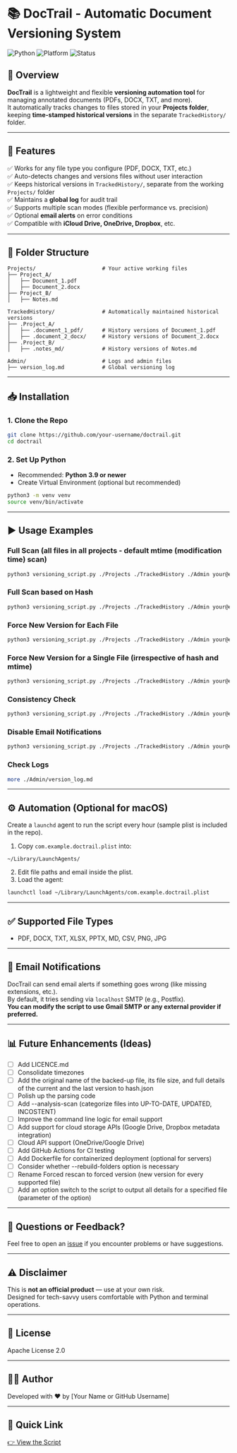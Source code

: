 
# 📚 DocTrail - Automatic Document Versioning System

![Python](https://img.shields.io/badge/Python-3.9+-blue)
![Platform](https://img.shields.io/badge/Platform-macOS%20%7C%20Linux-lightgrey)
![Status](https://img.shields.io/badge/Status-Development-yellow)

## 🌟 Overview
**DocTrail** is a lightweight and flexible **versioning automation tool** for managing annotated documents (PDFs, DOCX, TXT, and more).  
It automatically tracks changes to files stored in your **Projects folder**, keeping **time-stamped historical versions** in the separate `TrackedHistory/` folder.

---

## 🚀 Features
✅ Works for any file type you configure (PDF, DOCX, TXT, etc.)  
✅ Auto-detects changes and versions files without user interaction   
✅ Keeps historical versions in `TrackedHistory/`, separate from the working `Projects/` folder  
✅ Maintains a **global log** for audit trail  
✅ Supports multiple scan modes (flexible performance vs. precision)  
✅ Optional **email alerts** on error conditions  
✅ Compatible with **iCloud Drive, OneDrive, Dropbox**, etc.  


---

## 📂 Folder Structure
```
Projects/                     # Your active working files
├── Project_A/
│   ├── Document_1.pdf
│   ├── Document_2.docx
├── Project_B/
│   ├── Notes.md

TrackedHistory/               # Automatically maintained historical versions
├── .Project_A/
│   ├── .document_1_pdf/      # History versions of Document_1.pdf
│   ├── .document_2_docx/     # History versions of Document_2.docx
├── .Project_B/
│   ├── .notes_md/            # History versions of Notes.md

Admin/                        # Logs and admin files
├── version_log.md            # Global versioning log
```

---

## 📥 Installation

### 1. Clone the Repo
```sh
git clone https://github.com/your-username/doctrail.git
cd doctrail
```

### 2. Set Up Python
- Recommended: **Python 3.9 or newer**
- Create Virtual Environment (optional but recommended)
```sh
python3 -m venv venv
source venv/bin/activate
```

---

## ▶️ Usage Examples

### Full Scan (all files in all projects - default mtime (modification time) scan)
```sh
python3 versioning_script.py ./Projects ./TrackedHistory ./Admin your@email.com
```

### Full Scan based on Hash
```sh
python3 versioning_script.py ./Projects ./TrackedHistory ./Admin your@email.com --hash-scan
```

### Force New Version for Each File
```sh
python3 versioning_script.py ./Projects ./TrackedHistory ./Admin your@email.com --force-version
```

### Force New Version for a Single File  (irrespective of hash and mtime)
```sh
python3 versioning_script.py ./Projects ./TrackedHistory ./Admin your@email.com --force-version --scan-file "./Projects/Project_A/Document_1.pdf"
```

### Consistency Check
```sh
python3 versioning_script.py ./Projects ./TrackedHistory ./Admin your@email.com --consistency-scan
```

### Disable Email Notifications
```sh
python3 versioning_script.py ./Projects ./TrackedHistory ./Admin your@email.com --no-email
```

### Check Logs
```sh
more ./Admin/version_log.md
```


---

## ⚙️ Automation (Optional for macOS)
Create a `launchd` agent to run the script every hour (sample plist is included in the repo).

1. Copy `com.example.doctrail.plist` into:
```
~/Library/LaunchAgents/
```
2. Edit file paths and email inside the plist.
3. Load the agent:
```sh
launchctl load ~/Library/LaunchAgents/com.example.doctrail.plist
```

---

## ✅ Supported File Types
- PDF, DOCX, TXT, XLSX, PPTX, MD, CSV, PNG, JPG

---

## 📧 Email Notifications
DocTrail can send email alerts if something goes wrong (like missing extensions, etc.).  
By default, it tries sending via `localhost` SMTP (e.g., Postfix).  
**You can modify the script to use Gmail SMTP or any external provider if preferred.**

---

## 📊 Future Enhancements (Ideas)
- [ ] Add LICENCE.md
- [ ] Consolidate timezones
- [ ] Add the original name of the backed-up file, its file size, and full details of the current and the last version to hash.json
- [ ] Polish up the parsing code
- [ ] Add --analysis-scan (categorize files into UP-TO-DATE, UPDATED, INCOSTENT)
- [ ] Improve the command line logic for email support
- [ ] Add support for cloud storage APIs (Google Drive, Dropbox metadata integration)
- [ ] Cloud API support (OneDrive/Google Drive)
- [ ] Add GitHub Actions for CI testing
- [ ] Add Dockerfile for containerized deployment (optional for servers)
- [ ] Consider whether --rebuild-folders option is necessary
- [ ] Rename Forced rescan to forced version (new version for every supported file)
- [ ] Add an option switch to the script to output all details for a specified file (parameter of the option)

---

## 💬 Questions or Feedback?
Feel free to open an [issue](https://github.com/your-username/doctrail/issues) if you encounter problems or have suggestions.

---

## ⚠️ Disclaimer
This is **not an official product** — use at your own risk.  
Designed for tech-savvy users comfortable with Python and terminal operations.

---

## 📝 License
Apache License 2.0

---

## 👨‍💻 Author
Developed with ❤️ by [Your Name or GitHub Username]

---

## 📌 Quick Link
[👉 View the Script](versioning_script.py)
